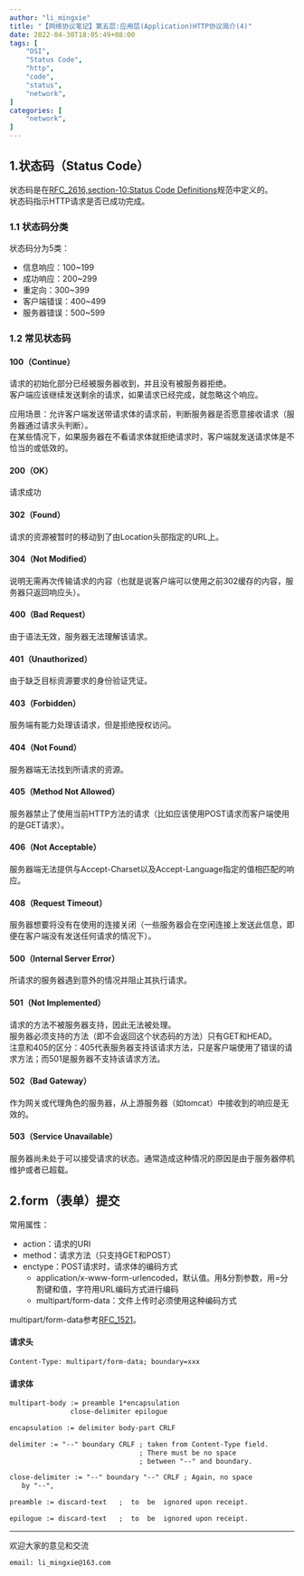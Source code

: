 ```yaml
---
author: "li_mingxie"
title: "【网络协议笔记】第五层:应用层(Application)HTTP协议简介(4)"
date: 2022-04-30T18:05:49+08:00
tags: [
    "OSI",
    "Status Code",
    "http",
    "code",
    "status",
    "network",
]
categories: [
    "network",
]
---
```


## 1.状态码（Status Code）

状态码是在[RFC_2616,section-10:Status Code Definitions](https://datatracker.ietf.org/doc/html/rfc2616#section-10)规范中定义的。  
状态码指示HTTP请求是否已成功完成。  

### 1.1 状态码分类

状态码分为5类：

* 信息响应：100~199
* 成功响应：200~299
* 重定向：300~399
* 客户端错误：400~499
* 服务器错误：500~599

### 1.2 常见状态码

#### 100（Continue）

请求的初始化部分已经被服务器收到，并且没有被服务器拒绝。  
客户端应该继续发送剩余的请求，如果请求已经完成，就忽略这个响应。  

应用场景：允许客户端发送带请求体的请求前，判断服务器是否愿意接收请求（服务器通过请求头判断）。  
在某些情况下，如果服务器在不看请求体就拒绝请求时，客户端就发送请求体是不恰当的或低效的。  

#### 200（OK）

请求成功  

#### 302（Found）

请求的资源被暂时的移动到了由Location头部指定的URL上。  

#### 304（Not Modified）

说明无需再次传输请求的内容（也就是说客户端可以使用之前302缓存的内容，服务器只返回响应头）。  

#### 400（Bad Request）

由于语法无效，服务器无法理解该请求。  

#### 401（Unauthorized）

由于缺乏目标资源要求的身份验证凭证。  

#### 403（Forbidden）

服务端有能力处理该请求，但是拒绝授权访问。  

#### 404（Not Found）

服务器端无法找到所请求的资源。  

#### 405（Method Not Allowed）

服务器禁止了使用当前HTTP方法的请求（比如应该使用POST请求而客户端使用的是GET请求）。  

#### 406（Not Acceptable）

服务器端无法提供与Accept-Charset以及Accept-Language指定的值相匹配的响应。  

#### 408（Request Timeout）

服务器想要将没有在使用的连接关闭（一些服务器会在空闲连接上发送此信息，即便在客户端没有发送任何请求的情况下）。  

#### 500（Internal Server Error）

所请求的服务器遇到意外的情况并阻止其执行请求。

#### 501（Not Implemented）

请求的方法不被服务器支持，因此无法被处理。  
服务器必须支持的方法（即不会返回这个状态码的方法）只有GET和HEAD。  
注意和405的区分：405代表服务器支持该请求方法，只是客户端使用了错误的请求方法；而501是服务器不支持该请求方法。  

#### 502（Bad Gateway）

作为网关或代理角色的服务器，从上游服务器（如tomcat）中接收到的响应是无效的。

#### 503（Service Unavailable）

服务器尚未处于可以接受请求的状态。通常造成这种情况的原因是由于服务器停机维护或者已超载。

## 2.form（表单）提交

常用属性：

* action：请求的URI
* method：请求方法（只支持GET和POST）
* enctype：POST请求时，请求体的编码方式
  * application/x-www-form-urlencoded，默认值。用&分割参数，用=分割键和值，字符用URL编码方式进行编码
  * multipart/form-data：文件上传时必须使用这种编码方式

multipart/form-data参考[RFC_1521](https://datatracker.ietf.org/doc/html/rfc1521)。

#### 请求头

```html
Content-Type: multipart/form-data; boundary=xxx
```

#### 请求体

```html
multipart-body := preamble 1*encapsulation
               close-delimiter epilogue

encapsulation := delimiter body-part CRLF

delimiter := "--" boundary CRLF ; taken from Content-Type field.
                                ; There must be no space
                                ; between "--" and boundary.

close-delimiter := "--" boundary "--" CRLF ; Again, no space
   by "--",

preamble := discard-text   ;  to  be  ignored upon receipt.

epilogue := discard-text   ;  to  be  ignored upon receipt.
```

----------------------------------------------
欢迎大家的意见和交流

`email: li_mingxie@163.com`
